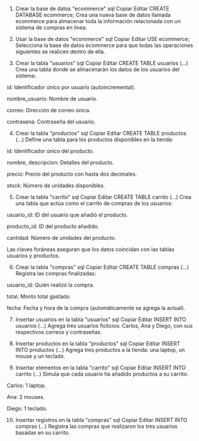 1) Crear la base de datos "ecommerce"
sql
Copiar
Editar
CREATE DATABASE ecommerce;
Crea una nueva base de datos llamada ecommerce para almacenar toda la información relacionada con un sistema de compras en línea.

2) Usar la base de datos "ecommerce"
sql
Copiar
Editar
USE ecommerce;
Selecciona la base de datos ecommerce para que todas las operaciones siguientes se realicen dentro de ella.

3) Crear la tabla "usuarios"
sql
Copiar
Editar
CREATE TABLE usuarios (...)
Crea una tabla donde se almacenarán los datos de los usuarios del sistema:

id: Identificador único por usuario (autoincremental).

nombre_usuario: Nombre de usuario.

correo: Dirección de correo única.

contrasena: Contraseña del usuario.

4) Crear la tabla "productos"
sql
Copiar
Editar
CREATE TABLE productos (...)
Define una tabla para los productos disponibles en la tienda:

id: Identificador único del producto.

nombre, descripcion: Detalles del producto.

precio: Precio del producto con hasta dos decimales.

stock: Número de unidades disponibles.

5) Crear la tabla "carrito"
sql
Copiar
Editar
CREATE TABLE carrito (...)
Crea una tabla que actúa como el carrito de compras de los usuarios:

usuario_id: ID del usuario que añadió el producto.

producto_id: ID del producto añadido.

cantidad: Número de unidades del producto.

Las claves foráneas aseguran que los datos coincidan con las tablas usuarios y productos.

6) Crear la tabla "compras"
sql
Copiar
Editar
CREATE TABLE compras (...)
Registra las compras finalizadas:

usuario_id: Quién realizó la compra.

total: Monto total gastado.

fecha: Fecha y hora de la compra (automáticamente se agrega la actual).

7) Insertar usuarios en la tabla "usuarios"
sql
Copiar
Editar
INSERT INTO usuarios (...)
Agrega tres usuarios ficticios: Carlos, Ana y Diego, con sus respectivos correos y contraseñas.

8) Insertar productos en la tabla "productos"
sql
Copiar
Editar
INSERT INTO productos (...)
Agrega tres productos a la tienda: una laptop, un mouse y un teclado.

9) Insertar elementos en la tabla "carrito"
sql
Copiar
Editar
INSERT INTO carrito (...)
Simula que cada usuario ha añadido productos a su carrito:

Carlos: 1 laptop.

Ana: 2 mouses.

Diego: 1 teclado.

10) Insertar registros en la tabla "compras"
sql
Copiar
Editar
INSERT INTO compras (...)
Registra las compras que realizaron los tres usuarios basadas en su carrito.
